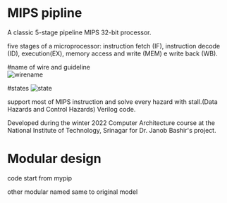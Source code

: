 
# MIPS pipline
A classic 5-stage pipeline MIPS 32-bit processor.

five stages of a microprocessor: instruction fetch (IF),
instruction decode (ID), execution(EX),
memory access and write (MEM) e write back (WB).

#name of wire and guideline		
![wirename](https://github.com/maze1377/pipeline-mips-verilog/blob/master/screenshots/guidline.jpg)

#states
![state](https://github.com/maze1377/pipeline-mips-verilog/blob/master/screenshots/state.png)

support most of MIPS instruction and solve every hazard with stall.(Data Hazards and Control Hazards) Verilog code.

Developed during the winter 2022 Computer Architecture course at the National Institute of Technology, Srinagar for Dr. Janob Bashir's project.
# Modular design
code start from mypip

other modular named same to original model
